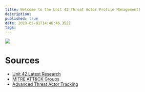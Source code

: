 ```yaml
---
title: Welcome to the Unit 42 Threat Actor Profile Management!
description: 
published: true
date: 2019-05-01T14:46:46.352Z
tags: 
---
```


 <p class = "AlignCenter" >
 <img src="https://pbs.twimg.com/media/D1-SxHMX0AoJ4R3.jpg" center> 
 
 </p>
 
 <h1>Sources</h1>
 <ul>
 <li><a href='https://unit42.paloaltonetworks.com/'/>Unit 42 Latest Research</li>
  <li><a href='https://attack.mitre.org/groups/'/>MITRE ATT&CK Groups</li>
  <li><a href='https://attack.mitre.org/groups/'/>Advanced Threat Actor Tracking</li>
  
  </ul>